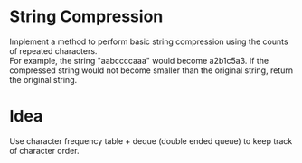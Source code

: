 # String Compression  
Implement a method to perform basic string compression using the counts of repeated characters.  
For example, the string "aabccccaaa" would become a2b1c5a3. If the compressed string would not become smaller than the original string, return the original string.  

# Idea  
Use character frequency table + deque (double ended queue) to keep track of character order.  

